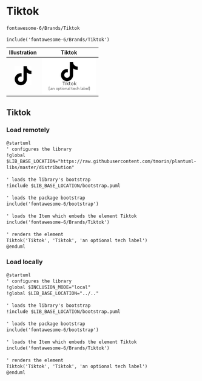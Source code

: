 # Tiktok


```text
fontawesome-6/Brands/Tiktok
```

```text
include('fontawesome-6/Brands/Tiktok')
```



| Illustration | Tiktok |
| :---: | :---: |
| ![illustration for Illustration](../../fontawesome-6/Brands/Tiktok.png) | ![illustration for Tiktok](../../fontawesome-6/Brands/Tiktok.Local.png) |




## Tiktok

### Load remotely
```plantuml
@startuml
' configures the library
!global $LIB_BASE_LOCATION="https://raw.githubusercontent.com/tmorin/plantuml-libs/master/distribution"

' loads the library's bootstrap
!include $LIB_BASE_LOCATION/bootstrap.puml

' loads the package bootstrap
include('fontawesome-6/bootstrap')

' loads the Item which embeds the element Tiktok
include('fontawesome-6/Brands/Tiktok')

' renders the element
Tiktok('Tiktok', 'Tiktok', 'an optional tech label')
@enduml
```

### Load locally
```plantuml
@startuml
' configures the library
!global $INCLUSION_MODE="local"
!global $LIB_BASE_LOCATION="../.."

' loads the library's bootstrap
!include $LIB_BASE_LOCATION/bootstrap.puml

' loads the package bootstrap
include('fontawesome-6/bootstrap')

' loads the Item which embeds the element Tiktok
include('fontawesome-6/Brands/Tiktok')

' renders the element
Tiktok('Tiktok', 'Tiktok', 'an optional tech label')
@enduml
```


